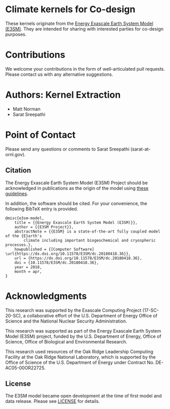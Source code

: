 # Climate kernels for Co-design

These kernels originate from the [Energy Exascale Earth System Model (E3SM)](https://e3sm.org). 
They are intended for sharing with interested parties for co-design purposes. 

# Contributions
We welcome your contributions in the form of well-articulated pull requests. 
Please contact us with any alternative suggestions. 

# Authors: Kernel Extraction
* Matt Norman
* Sarat Sreepathi

# Point of Contact
Please send any questions or comments to Sarat Sreepathi (sarat-at-ornl.gov).

Citation
--------------------------------------------------------------------------------
The Energy Exascale Earth System Model (E3SM) Project should be acknowledged in
publications as the origin of the model using
[these guidelines](https://e3sm.org/resources/policies/acknowledge-e3sm/).

In addition, the software should be cited.  For your convenience,
the following BibTeX entry is provided.
```TeX
@misc{e3sm-model,
	title = {{Energy Exascale Earth System Model (E3SM)}},
	author = {{E3SM Project}},
	abstractNote = {{E3SM} is a state-of-the-art fully coupled model of the {E}arth's 
		climate including important biogeochemical and cryospheric processes.},
	howpublished = {[Computer Software] \url{https://dx.doi.org/10.11578/E3SM/dc.20180418.36}},
	url = {https://dx.doi.org/10.11578/E3SM/dc.20180418.36},
	doi = {10.11578/E3SM/dc.20180418.36},
	year = 2018,
	month = apr,
}
```

# Acknowledgments
This research was supported by the Exascale Computing Project (17-SC-20-SC), a collaborative effort of the U.S. Department of Energy Office of Science and the National Nuclear Security Administration.   


This research was supported as part of the Energy Exascale Earth System Model (E3SM) project, funded by the U.S. Department of Energy, Office of Science, Office of Biological and Environmental Research.  


This research used resources of the Oak Ridge Leadership Computing Facility at the Oak Ridge National Laboratory, which is supported by the Office of Science of the U.S. Department of Energy under Contract No. DE-AC05-00OR22725.  


License
--------------------------------------------------------------------------------
The E3SM model became open development at the time of first model and data release.
Please see [LICENSE](LICENSE) for details.

